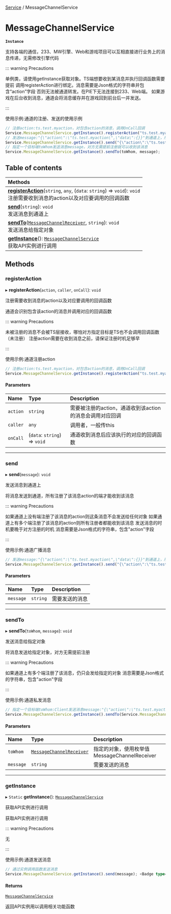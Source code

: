 [Service](../modules/Service.Service.md) / MessageChannelService

# MessageChannelService <Badge type="tip" text="Class" /> <Score text="MessageChannelService" />

**`Instance`**

支持各端的通信，233、MW引擎、Web和游戏项目可以互相直接进行业务上的消息传递，无需修改引擎代码

::: warning Precautions

单例类，请使用getInstance获取对象。TS端想要收到某消息并执行回调函数需要提前
             调用registerAction进行绑定。消息需要是Json格式的字符串并包含“action”字段
             否则无法被通道转发。在PIE下无法连接到233、Web端。
             如果游戏在后台收到消息，通道会将消息缓存并在游戏回到前台后一并发送。

:::

使用示例:通道的注册、发送的使用示例
```ts
// 注册action:ts.test.myaction，对包含action的消息，调用OnCall回调
Service.MessageChannelService.getInstance().registerAction("ts.test.myaction", this, OnCall);
// 发送message:"{\"action\":\"ts.test.myaction\",\"data\":{}}"到通道上，所有注册了该消息中action的端才可以收到该消息
Service.MessageChannelService.getInstance().send("{\"action\":\"ts.test.myaction\",\"data\":{}}");
// 指定一个目标端toWhom发送消息message，对方无需提前注册就可以收到该消息
Service.MessageChannelService.getInstance().sendTo(toWhom, message);
```

## Table of contents

| Methods |
| :-----|
| **[registerAction](Service.MessageChannelService.md#registeraction)**(`string`, `any`, (`data`: `string`) => `void`): `void` <br> 注册需要收到消息的action以及对应要调用的回调函数|
| **[send](Service.MessageChannelService.md#send)**(`string`): `void` <br> 发送消息到通道上|
| **[sendTo](Service.MessageChannelService.md#sendto)**([`MessageChannelReceiver`](../enums/Service.MessageChannelReceiver.md), `string`): `void` <br> 发送消息给指定对象|
| **[getInstance](Service.MessageChannelService.md#getinstance)**(): [`MessageChannelService`](Service.MessageChannelService.md) <br> 获取API实例进行调用|

## Methods

### registerAction <Score text="registerAction" /> 

▸ **registerAction**(`action`, `caller`, `onCall`): `void`

注册需要收到消息的action以及对应要调用的回调函数

通道会识别包含该action的消息并调用对应的回调函数

::: warning Precautions

未被注册的消息不会被TS层接收，哪怕对方指定目标是TS也不会调用回调函数（未注册）
             注册action需要在收到消息之前，请保证注册时机足够早

:::

使用示例:通道注册action
```ts
// 注册action:ts.test.myaction，对包含action的消息，调用OnCall回调
Service.MessageChannelService.getInstance().registerAction("ts.test.myaction", this, OnCall); <Badge type="tip" text="other" />
```

#### Parameters

| Name | Type | Description |
| :------ | :------ | :------ |
| `action` | `string` | 需要被注册的action，通道收到该action的消息会调用对应回调 |
| `caller` | `any` | 调用者，一般传this |
| `onCall` | (`data`: `string`) => `void` | 通道收到消息后应该执行的对应的回调函数 |


___

### send <Score text="send" /> 

▸ **send**(`message`): `void`

发送消息到通道上

将消息发送到通道，所有注册了该消息action的端才能收到该消息

::: warning Precautions

如果通道上没有端注册了该消息的action则这条消息不会发送给任何对象
             如果通道上有多个端注册了该消息的action则所有注册者都能收到该消息
             发送消息的时机要晚于对方注册的时机
             消息需要是Json格式的字符串，包含"action"字段

:::

使用示例:通道广播消息
```ts
// 发送message:"{\"action\":\"ts.test.myaction\",\"data\":{}}"到通道上，所有注册了该消息中action的端才可以收到该消息
Service.MessageChannelService.getInstance().send("{\"action\":\"ts.test.myaction\",\"data\":{}}"); <Badge type="tip" text="other" />
```

#### Parameters

| Name | Type | Description |
| :------ | :------ | :------ |
| `message` | `string` | 需要发送的消息 |


___

### sendTo <Score text="sendTo" /> 

▸ **sendTo**(`toWhom`, `message`): `void`

发送消息给指定对象

将消息发送给指定对象，对方无需提前注册

::: warning Precautions

如果通道上有多个端注册了该消息，仍只会发给指定的对象
             消息需要是Json格式的字符串，包含"action"字段

:::

使用示例:通道私发消息
```ts
// 指定一个目标端toWhom:Client发送消息message:"{\"action\":\"ts.test.myaction\",\"data\":{}}"，对方无需提前注册就可以收到该消息
Service.MessageChannelService.getInstance().sendTo(Service.MessageChannelReceiver.Client, "{\"action\":\"ts.test.myaction\",\"data\":{}}"); <Badge type="tip" text="other" />
```

#### Parameters

| Name | Type | Description |
| :------ | :------ | :------ |
| `toWhom` | [`MessageChannelReceiver`](../enums/Service.MessageChannelReceiver.md) | 指定的对象，使用枚举值MessageChannelReceiver |
| `message` | `string` | 需要发送的消息 |


___

### getInstance <Score text="getInstance" /> 

▸ `Static` **getInstance**(): [`MessageChannelService`](Service.MessageChannelService.md)

获取API实例进行调用

获取API实例进行调用

::: warning Precautions

无

:::

使用示例:通道发送消息
```ts
// 通过实例调用函数发送消息
Service.MessageChannelService.getInstance().send(message); <Badge type="tip" text="other" />
```

#### Returns

[`MessageChannelService`](Service.MessageChannelService.md)

返回API实例用以调用相关功能函数

